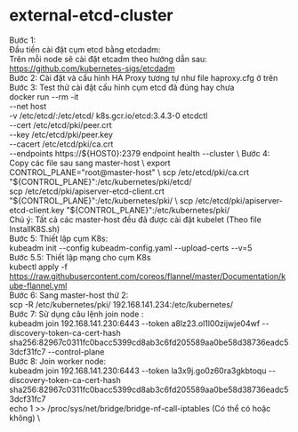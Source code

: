 # external-etcd-cluster
Bước 1: \
Đầu tiền cài đặt cụm etcd bằng etcdadm: \
Trên mỗi node sẽ cài đặt etcadm theo hướng dẫn sau: \
https://github.com/kubernetes-sigs/etcdadm \
Bước 2: Cài đặt và cấu hình HA Proxy tương tự như file haproxy.cfg ở trên \
Bước 3: Test thử cài đặt cấu hình cụm etcd đã đúng hay chưa\
docker run --rm -it \
--net host \
-v /etc/etcd/:/etc/etcd/ k8s.gcr.io/etcd:3.4.3-0 etcdctl \
--cert /etc/etcd/pki/peer.crt \
--key /etc/etcd/pki/peer.key \
--cacert /etc/etcd/pki/ca.crt \
--endpoints https://${HOST0}:2379 endpoint health --cluster \
Bước 4: Copy các file sau sang master-host \
export CONTROL_PLANE="root@master-host" \
scp /etc/etcd/pki/ca.crt "${CONTROL_PLANE}":/etc/kubernetes/pki/etcd/ \
scp /etc/etcd/pki/apiserver-etcd-client.crt "${CONTROL_PLANE}":/etc/kubernetes/pki/ \
scp /etc/etcd/pki/apiserver-etcd-client.key "${CONTROL_PLANE}":/etc/kubernetes/pki/ \
Chú ý: Tất cả các master-host đều đã được cài đặt kubelet (Theo file InstallK8S.sh) \
Bước 5: Thiết lập cụm K8s: \
kubeadm init --config kubeadm-config.yaml --upload-certs --v=5 \
Bước 5.5: Thiết lập mạng cho cụm K8s \
kubectl apply -f https://raw.githubusercontent.com/coreos/flannel/master/Documentation/kube-flannel.yml \
Bước 6: Sang master-host thứ 2: \
scp -R /etc/kubernetes/pki/ 192.168.141.234:/etc/kubernetes/ \
Bước 7: Sử dụng câu lệnh join node : \
kubeadm join 192.168.141.230:6443 --token a8lz23.ol1l00zijwje04wf     --discovery-token-ca-cert-hash sha256:82967c0311fc0bacc5399cd8ab3c6fd205589aa0be58d38736eadc53dcf31fc7 --control-plane \
Bước 8: Join worker node: \
kubeadm join 192.168.141.230:6443 --token la3x9j.go0z60ra3gkbtoqu     --discovery-token-ca-cert-hash sha256:82967c0311fc0bacc5399cd8ab3c6fd205589aa0be58d38736eadc53dcf31fc7 \
echo 1 >> /proc/sys/net/bridge/bridge-nf-call-iptables (Có thể có hoặc không) \
